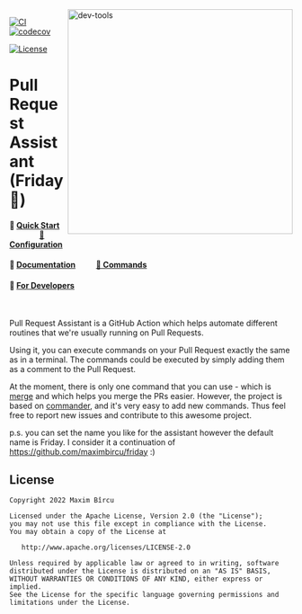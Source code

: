 <img width="400" align="right" alt="dev-tools" src="https://user-images.githubusercontent.com/12527390/177862788-5628b6a6-5d09-412f-b199-3725e46cf9d2.png"/>

[![CI](https://github.com/maximbircu/pull-request-assistant/actions/workflows/master.yaml/badge.svg?branch=master)](https://github.com/maximbircu/pull-request-assistant/actions/workflows/master.yaml)
[![codecov](https://codecov.io/gh/maximbircu/pull-request-assistant/branch/master/graph/badge.svg?token=SHTOR2H82V)](https://codecov.io/gh/maximbircu/pull-request-assistant)

[![License](https://img.shields.io/badge/License-Apache%202.0-blue.svg)](https://github.com/maximbircu/pull-request-assistant/blob/master/LICENSE)

# Pull Request Assistant (Friday 🤖)

#### 🚀 [Quick Start](documentation/quick-start.md) &nbsp; &nbsp; &nbsp; &nbsp; &nbsp; &nbsp; &nbsp; &nbsp; &nbsp; [🔧 Configuration](documentation/configuration.md)</div>
#### 📜 [Documentation](documentation/documentation.md) &nbsp; &nbsp; &nbsp; &nbsp; &nbsp; [📃 Commands](documentation/documentation.md#commands)
#### 👷 [For Developers](documentation/documentation.md#-for-developers)

<br />

Pull Request Assistant is a GitHub Action which helps automate different routines that we're usually running on Pull Requests.

Using it, you can execute commands on your Pull Request exactly the same as in a terminal. The commands could be executed by simply adding them as a comment to the Pull Request.

At the moment, there is only one command that you can use - which is [merge](documentation/commands/merge.md) and which helps you merge the PRs easier.
However, the project is based on [commander](https://www.npmjs.com/package/commander), and it's very easy to add new commands. Thus feel free
to report new issues and contribute to this awesome project.

p.s. you can set the name you like for the assistant however the default name is Friday. I consider it a 
continuation of https://github.com/maximbircu/friday :)

License
-------

    Copyright 2022 Maxim Bîrcu

    Licensed under the Apache License, Version 2.0 (the "License");
    you may not use this file except in compliance with the License.
    You may obtain a copy of the License at

       http://www.apache.org/licenses/LICENSE-2.0

    Unless required by applicable law or agreed to in writing, software
    distributed under the License is distributed on an "AS IS" BASIS,
    WITHOUT WARRANTIES OR CONDITIONS OF ANY KIND, either express or implied.
    See the License for the specific language governing permissions and
    limitations under the License.

